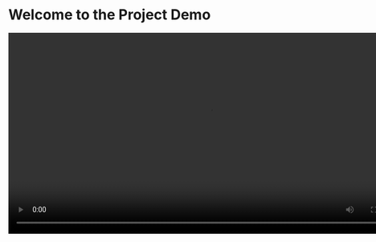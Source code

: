 <!DOCTYPE html>
<html lang="en">
<head>
  <meta charset="UTF-8">
  <meta name="viewport" content="width=device-width, initial-scale=1.0">
  <title>Project Demo</title>
</head>
<body>
  <h1>Welcome to the Project Demo</h1>
  <video width="800" controls>
    <source src="./preview.mp4" type="video/mp4">
    Your browser does not support the video tag.
  </video>
</body>
</html>
